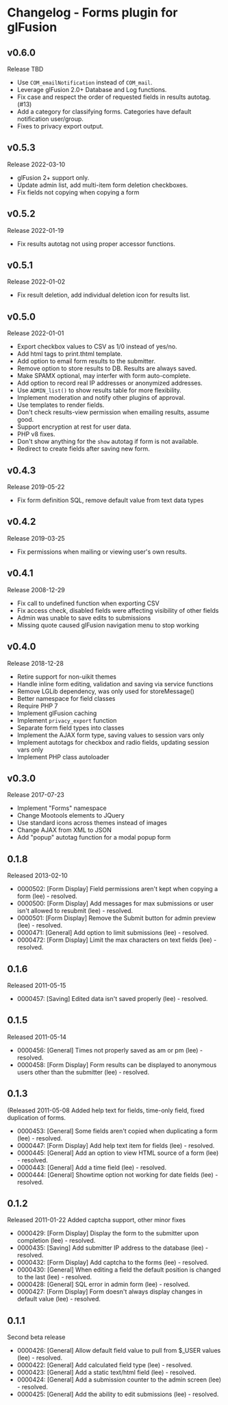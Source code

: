 # Changelog - Forms plugin for glFusion

## v0.6.0
Release TBD
- Use `COM_emailNotification` instead of `COM_mail`.
- Leverage glFusion 2.0+ Database and Log functions.
- Fix case and respect the order of requested fields in results autotag. (#13)
- Add a category for classifying forms. Categories have default notification user/group.
- Fixes to privacy export output.

## v0.5.3
Release 2022-03-10
- glFusion 2+ support only.
- Update admin list, add multi-item form deletion checkboxes.
- Fix fields not copying when copying a form

## v0.5.2
Release 2022-01-19
- Fix results autotag not using proper accessor functions.

## v0.5.1
Release 2022-01-02
- Fix result deletion, add individual deletion icon for results list.

## v0.5.0
Release 2022-01-01
- Export checkbox values to CSV as 1/0 instead of yes/no.
- Add html tags to print.thtml template.
- Add option to email form results to the submitter.
- Remove option to store results to DB. Results are always saved.
- Make SPAMX optional, may interfer with form auto-complete.
- Add option to record real IP addresses or anonymized addresses.
- Use `ADMIN_list()` to show results table for more flexibility.
- Implement moderation and notify other plugins of approval.
- Use templates to render fields.
- Don't check results-view permission when emailing results, assume good.
- Support encryption at rest for user data.
- PHP v8 fixes.
- Don't show anything for the `show` autotag if form is not available.
- Redirect to create fields after saving new form.

## v0.4.3
Release 2019-05-22
- Fix form definition SQL, remove default value from text data types

## v0.4.2
Release 2019-03-25
- Fix permissions when mailing or viewing user's own results.

## v0.4.1
Release 2008-12-29
- Fix call to undefined function when exporting CSV
- Fix access check, disabled fields were affecting visibility of other fields
- Admin was unable to save edits to submissions
- Missing quote caused glFusion navigation menu to stop working

## v0.4.0
Release 2018-12-28
- Retire support for non-uikit themes
- Handle inline form editing, validation and saving via service functions
- Remove LGLib dependency, was only used for storeMessage()
- Better namespace for field classes
- Require PHP 7
- Implement glFusion caching
- Implement `privacy_export` function
- Separate form field types into classes
- Implement the AJAX form type, saving values to session vars only
- Implement autotags for checkbox and radio fields, updating session vars only
- Implement PHP class autoloader

## v0.3.0
Release 2017-07-23
- Implement "Forms" namespace
- Change Mootools elements to JQuery
- Use standard icons across themes instead of images
- Change AJAX from XML to JSON
- Add "popup" autotag function for a modal popup form

## 0.1.8
Released 2013-02-10
- 0000502: [Form Display] Field permissions aren't kept when copying a form (lee) - resolved.
- 0000500: [Form Display] Add messages for max submissions or user isn't allowed to resubmit (lee) - resolved.
- 0000501: [Form Display] Remove the Submit button for admin preview (lee) - resolved.
- 0000471: [General] Add option to limit submissions (lee) - resolved.
- 0000472: [Form Display] Limit the max characters on text fields (lee) - resolved.

## 0.1.6
Released 2011-05-15
- 0000457: [Saving] Edited data isn't saved properly (lee) - resolved.

## 0.1.5
Released 2011-05-14
- 0000456: [General] Times not properly saved as am or pm (lee) - resolved.
- 0000458: [Form Display] Form results can be displayed to anonymous users other than the submitter (lee) - resolved.

## 0.1.3
(Released 2011-05-08
Added help text for fields, time-only field, fixed duplication of forms.
- 0000453: [General] Some fields aren't copied when duplicating a form (lee) - resolved.
- 0000447: [Form Display] Add help text item for fields (lee) - resolved.
- 0000445: [General] Add an option to view HTML source of a form (lee) - resolved.
- 0000443: [General] Add a time field (lee) - resolved.
- 0000444: [General] Showtime option not working for date fields (lee) - resolved.

## 0.1.2
Released 2011-01-22
Added captcha support, other minor fixes
- 0000429: [Form Display] Display the form to the submitter upon completion (lee) - resolved.
- 0000435: [Saving] Add submitter IP address to the database (lee) - resolved.
- 0000432: [Form Display] Add captcha to the forms (lee) - resolved.
- 0000430: [General] When editing a field the default position is changed to the last (lee) - resolved.
- 0000428: [General] SQL error in admin form (lee) - resolved.
- 0000427: [Form Display] Form doesn't always display changes in default value (lee) - resolved.

## 0.1.1
Second beta release
- 0000426: [General] Allow default field value to pull from $_USER values (lee) - resolved.
- 0000422: [General] Add calculated field type (lee) - resolved.
- 0000423: [General] Add a static text/html field (lee) - resolved.
- 0000424: [General] Add a submission counter to the admin screen (lee) - resolved.
- 0000425: [General] Add the ability to edit submissions (lee) - resolved.
